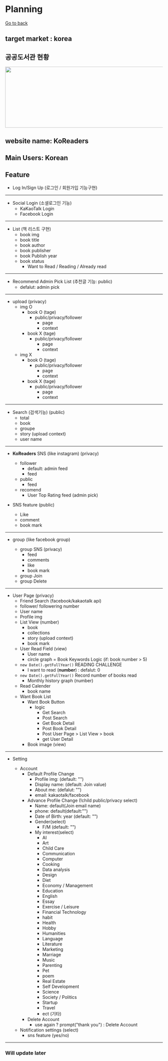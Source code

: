 <h1>Planning</h1>

[Go to back](../README.md)

## target market : korea

## 공공도서관 현황

<img width="516px" height="195px" src="../img/libaraynumber.jpg">

## website name: KoReaders

## Main Users: Korean

## Feature

- Log In/Sign Up (로그인 / 회원가입 기능구현)

---

- Social Login (소셜로그인 기능)
  - KaKaoTalk Login
  - Facebook Login

---

- List (책 리스트 구현)
  - book img
  - book title
  - book author
  - book publisher
  - book Publish year
  - book status
    - Want to Read / Reading / Already read

---

- Recommend Admin Pick List (추천글 기능: public)
  - defalut: admin pick

---

- upload (privacy)
  - img O
    - book O (tage)
      - public/privacy/follower
        - page
        - context
    - book X (tage)
      - public/privacy/follower
        - page
        - context
  - img X
    - book O (tage)
      - public/privacy/follower
        - page
        - context
    - book X (tage)
      - public/privacy/follower
        - page
        - context

---

- Search (검색기능) (public)
  - total
  - book
  - groupe
  - story (upload context)
  - user name

---

- **KoReaders** SNS (like instagram) (privacy)

  - follower
    - default: admin feed
    - feed
  - public
    - feed
  - recomend
    - User Top Rating feed (admin pick)

- SNS feature (public)
  - Like
  - comment
  - book mark

---

- group (like facebook group)

  - group SNS (privacy)
    - feed
    - comments
    - like
    - book mark
  - group Join
  - group Delete

---

- User Page (privacy)
  - Friend Search (facebook/kakaotalk api)
  - follower/ followering number
  - User name
  - Profile img
  - List View (number)
    - book
    - collections
    - story (upload context)
    - book mark
  - User Read Field (view)
    - User name
    - circle graph = Book Keywords Logic (if: book number > 5)
  - `new Date().getFullYear()` READING CHALLENGE
    - I want to read (**number**) : defalut: 0
  - `new Date().getFullYear()` Record number of books read
    - Monthly history graph (number)
  - Read Calender
    - book name
  - Want Book List
    - Want Book Button
      - logic
        - Get Search
        - Post Search
        - Get Book Detail
        - Post Book Detail
        - Post User Page > List View > book
        - get User Detail
    - Book image (view)

---

- Setting

  - Account
    - Default Profile Change
      - Profile img: (default: "")
      - Display name: (default: Join value)
      - About me: (defalut: "")
      - email: kakaotalk/facebook
    - Advance Profile Change (!child public/privacy select)
      - Name: default(Join email name)
      - phone: default(default:"")
      - Date of Birth: year (default: "")
      - Gender(select)
        - F/M (default: "")
      - My interest(select)
        - AI
        - Art
        - Child Care
        - Communication
        - Computer
        - Cooking
        - Data analysis
        - Design
        - Diet
        - Economy / Management
        - Education
        - English
        - Essay
        - Exercise / Leisure
        - Financial Technology
        - habit
        - Health
        - Hobby
        - Humanities
        - Language
        - Literature
        - Marketing
        - Marriage
        - Music
        - Parenting
        - Pet
        - poem
        - Real Estate
        - Self Development
        - Science
        - Society / Politics
        - Startup
        - Travel
        - ect (기타)
    - Delete Account
      - use again ? prompt("thank you") : Delete Account
  - Notification settings (select)
    - sns feature (yes/no)

---

### Will update later

